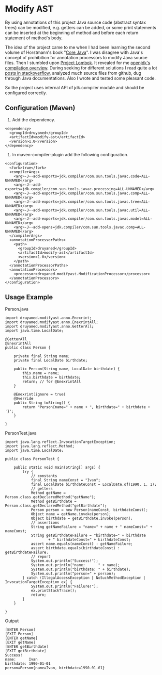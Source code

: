 # Modify AST

By using annotations of this project Java source code (abstract syntax trees)
can be modified, e.g. getters can be added, or some print statements can be inserted
at the beginning of method and before each return statement of method's body.

The idea of the project came to me when I had been learning the second volume
of Horstmann's book "[Core Java](https://horstmann.com/corejava/index.html)".
I was disagree with Java's concept of prohibition for annotation processors
to modify Java source files.
Then I stumbled upon [Project Lombok](https://projectlombok.org/contributing/lombok-execution-path).
It revealed for me [openjdk's compilation overview](https://openjdk.org/groups/compiler/doc/compilation-overview/index.html).
During seeking for different solutions I read quite a lot
[posts in stackoverflow](https://stackoverflow.com/questions/65380359),
analyzed much source files from github, dug through Java documentations.
Also I wrote and tested some pleasant code.

So the project uses internal API of jdk.compiler module and should be configured correctly.

## Configuration (Maven)

1. Add the dependency.
```
<dependency>
  <groupId>druyaned</groupId>
  <artifactId>modify-ast</artifactId>
  <version>1.0</version>
</dependency>
```
1. In maven-compiler-plugin add the following configuration.
```
<configuration>
  <fork>true</fork>
  <compilerArgs>
    <arg>-J--add-exports=jdk.compiler/com.sun.tools.javac.code=ALL-UNNAMED</arg>
    <arg>-J--add-exports=jdk.compiler/com.sun.tools.javac.processing=ALL-UNNAMED</arg>
    <arg>-J--add-exports=jdk.compiler/com.sun.tools.javac.comp=ALL-UNNAMED</arg>
    <arg>-J--add-exports=jdk.compiler/com.sun.tools.javac.tree=ALL-UNNAMED</arg>
    <arg>-J--add-exports=jdk.compiler/com.sun.tools.javac.util=ALL-UNNAMED</arg>
    <arg>-J--add-exports=jdk.compiler/com.sun.tools.javac.model=ALL-UNNAMED</arg>
    <arg>-J--add-opens=jdk.compiler/com.sun.tools.javac.comp=ALL-UNNAMED</arg>
  </compilerArgs>
  <annotationProcessorPaths>
    <path>
      <groupId>druyaned</groupId>
      <artifactId>modify-ast</artifactId>
      <version>1.0</version>
    </path>
  </annotationProcessorPaths>
  <annotationProcessors>
    <processor>druyaned.modifyast.ModificationProcessor</processor>
  </annotationProcessors>
</configuration>
```

## Usage Example

Person.java
```
import druyaned.modifyast.anno.Enexrint;
import druyaned.modifyast.anno.EnexrintAll;
import druyaned.modifyast.anno.GetterAll;
import java.time.LocalDate;

@GetterAll
@EnexrintAll
public class Person {
    
    private final String name;
    private final LocalDate birthdate;
    
    public Person(String name, LocalDate birthdate) {
        this.name = name;
        this.birthdate = birthdate;
        return; // for @EnexrintAll
    }
    
    @Enexrint(ignore = true)
    @Override
    public String toString() {
        return "Person{name=" + name + ", birthdate=" + birthdate + '}';
    }
    
}
```
PersonTest.java
```
import java.lang.reflect.InvocationTargetException;
import java.lang.reflect.Method;
import java.time.LocalDate;

public class PersonTest {
    
    public static void main(String[] args) {
        try {
            // constants
            final String nameConst = "Ivan";
            final LocalDate birthdateConst = LocalDate.of(1990, 1, 1);
            // getters
            Method getName = Person.class.getDeclaredMethod("getName");
            Method getBirthdate = Person.class.getDeclaredMethod("getBirthdate");
            Person person = new Person(nameConst, birthdateConst);
            Object name = getName.invoke(person);
            Object birthdate = getBirthdate.invoke(person);
            // assertions
            String getNameFailure = "name=" + name + " nameConst=" + nameConst;
            String getBirthdateFailure = "birthdate=" + birthdate
                    + " birthdateConst=" + birthdateConst;
            assert name.equals(nameConst) : getNameFailure;
            assert birthdate.equals(birthdateConst) : getBirthdateFailure;
            // report
            System.out.println("Success!");
            System.out.println("name:      " + name);
            System.out.println("birthdate: " + birthdate);
            System.out.println("person=" + person);
        } catch (IllegalAccessException | NoSuchMethodException | InvocationTargetException ex) {
            System.out.println("Failure!");
            ex.printStackTrace();
            return;
        }
    }
    
}
```
Output
```
[ENTER Person]
[EXIT Person]
[ENTER getName]
[EXIT getName]
[ENTER getBirthdate]
[EXIT getBirthdate]
Success!
name:      Ivan
birthdate: 1990-01-01
person=Person{name=Ivan, birthdate=1990-01-01}
```

